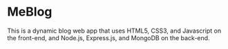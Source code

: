 # MeBlog
This is a dynamic blog web app that uses HTML5, CSS3, and Javascript on the front-end, and Node.js, Express.js, and MongoDB on the back-end.
